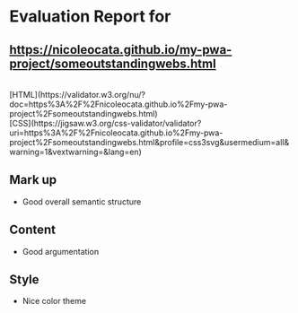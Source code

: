 # Evaluation Report for<br/>
## https://nicoleocata.github.io/my-pwa-project/someoutstandingwebs.html
<br/>
[HTML](https://validator.w3.org/nu/?doc=https%3A%2F%2Fnicoleocata.github.io%2Fmy-pwa-project%2Fsomeoutstandingwebs.html)
<br/>
[CSS](https://jigsaw.w3.org/css-validator/validator?uri=https%3A%2F%2Fnicoleocata.github.io%2Fmy-pwa-project%2Fsomeoutstandingwebs.html&profile=css3svg&usermedium=all&warning=1&vextwarning=&lang=en)

## Mark up
- Good overall semantic structure

## Content
- Good argumentation

## Style
- Nice color theme
